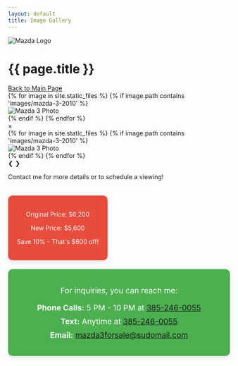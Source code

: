 ```yaml
---
layout: default
title: Image Gallery
---
```


<div class="section header-section">
  <img src="{{ site.baseurl }}/images/mazda-logo.png" alt="Mazda Logo" class="mazda-logo">
  <h1>{{ page.title }}</h1>
  <a href="{{ site.baseurl }}/" class="view-more">Back to Main Page</a>
</div>

<div class="section main-content gallery-page">
  <div class="gallery-section">
    <div class="image-grid">
      {% for image in site.static_files %}
        {% if image.path contains 'images/mazda-3-2010' %}
          <div class="image-item">
            <img src="{{ site.baseurl }}{{ image.path }}" alt="Mazda 3 Photo" loading="lazy" onclick="openLightbox(this)" />
          </div>
        {% endif %}
      {% endfor %}
    </div>
  </div>
</div>

<div id="lightbox" class="lightbox">
  <span class="close cursor" onclick="closeLightbox()">&times;</span>
  <div class="lightbox-content">
    {% for image in site.static_files %}
      {% if image.path contains 'images/mazda-3-2010' %}
        <div class="lightbox-slide">
          <img src="{{ site.baseurl }}{{ image.path }}" alt="Mazda 3 Photo">
        </div>
      {% endif %}
    {% endfor %}
  </div>
  <a class="prev" onclick="changeSlide(-1)">&#10094;</a>
  <a class="next" onclick="changeSlide(1)">&#10095;</a>
</div>

<div class="section footer-section">
  <p>Contact me for more details or to schedule a viewing!</p>
</div>

<script>
let slideIndex = 1;
let slides = document.getElementsByClassName("lightbox-slide");

function openLightbox(img) {
  document.getElementById("lightbox").style.display = "block";
  const imgSrc = img.src;
  
  // Set the clicked image as the only visible slide
  for (let i = 0; i < slides.length; i++) {
    slides[i].style.display = "none";
    if (slides[i].getElementsByTagName('img')[0].src === imgSrc) {
      slides[i].style.display = "block";
      slideIndex = i + 1; // Set the index based on the clicked image
    }
  }
}

function closeLightbox() {
  document.getElementById("lightbox").style.display = "none";
}

function changeSlide(n) {
  showSlides(slideIndex += n);
}

function showSlides(n) {
  if (n > slides.length) {slideIndex = 1}
  if (n < 1) {slideIndex = slides.length}
  
  // Hide all slides
  for (let i = 0; i < slides.length; i++) {
    slides[i].style.display = "none";
  }
  // Show the current slide
  slides[slideIndex-1].style.display = "block";
}
</script>

<div class="price-drop">
  <p class="original-price">Original Price: <span>$6,200</span></p>
  <p class="new-price">New Price: <span>$5,600</span></p>
  <p class="savings">Save 10% - That's $600 off!</p>
</div>

<!-- Contact Info Box -->
<div class="contact-info-box">
  <p>For inquiries, you can reach me:</p>
  <ul>
    <li><strong>Phone Calls:</strong> 5 PM - 10 PM at <a href="tel:+13852460055">385-246-0055</a></li>
    <li><strong>Text:</strong> Anytime at <a href="sms:+13852460055">385-246-0055</a></li>
    <li><strong>Email:</strong> <a href="mailto:mazda3forsale@sudomail.com">mazda3forsale@sudomail.com</a></li>
  </ul>
</div>

<style>
.price-drop {
    background-color: #e74c3c;
    color: white;
    padding: 20px;
    border-radius: 10px;
    margin-top: 20px;
    display: inline-block;
    text-align: center;
    box-shadow: 0 4px 6px rgba(0,0,0,0.1);
}

.contact-info-box {
    background-color: #4CAF50; /* Green background */
    color: white;
    padding: 20px;
    border-radius: 10px;
    margin-top: 20px;
    text-align: center;
    font-size: 1.1rem;
    box-shadow: 0 4px 6px rgba(0,0,0,0.1);
}

.contact-info-box ul {
    list-style-type: none;
    padding-left: 0;
}

.contact-info-box li {
    margin-bottom: 10px;
}
</style>

